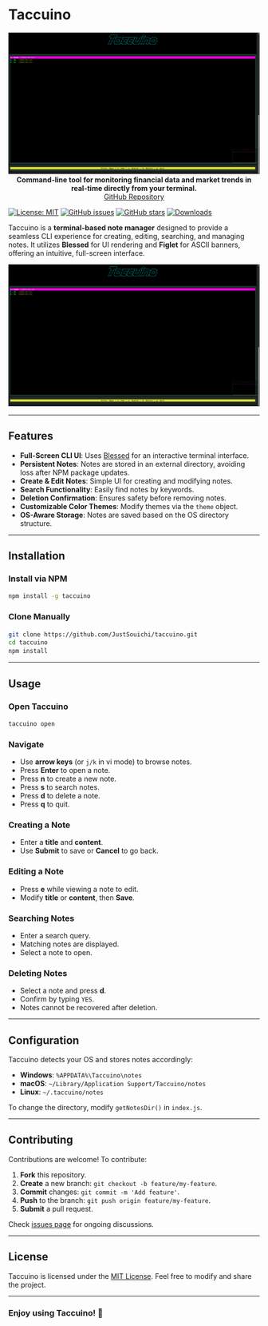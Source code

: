 # Taccuino

<p align="center">
  <img src="https://raw.githubusercontent.com/JustSouichi/taccuino/refs/heads/main/assets/taccuino_screenshot.png" alt="">
  <br><strong>Command-line tool for monitoring financial data and market trends in real-time directly from your terminal.</strong>
  <br><a href="https://github.com/JustSouichi/finview">GitHub Repository</a>
</p>

[![License: MIT](https://img.shields.io/badge/License-MIT-yellow.svg)](https://raw.githubusercontent.com/JustSouichi/taccuino/refs/heads/main/LICENSE)
[![GitHub issues](https://img.shields.io/github/issues/JustSouichi/taccuino.svg)](https://github.com/JustSouichi/taccuino/issues)
[![GitHub stars](https://img.shields.io/github/stars/JustSouichi/taccuino.svg?style=social&label=Stars)](https://github.com/JustSouichi/taccuino/stargazers)
[![Downloads](https://img.shields.io/npm/dt/taccuino.svg)](https://www.npmjs.com/package/taccuino)

Taccuino is a **terminal-based note manager** designed to provide a seamless CLI experience for creating, editing, searching, and managing notes. It utilizes **Blessed** for UI rendering and **Figlet** for ASCII banners, offering an intuitive, full-screen interface.

![Taccuino Screenshot](./assets/taccuino_screenshot.png)


---

## Features

- **Full-Screen CLI UI**: Uses [Blessed](https://www.npmjs.com/package/blessed) for an interactive terminal interface.
- **Persistent Notes**: Notes are stored in an external directory, avoiding loss after NPM package updates.
- **Create & Edit Notes**: Simple UI for creating and modifying notes.
- **Search Functionality**: Easily find notes by keywords.
- **Deletion Confirmation**: Ensures safety before removing notes.
- **Customizable Color Themes**: Modify themes via the `theme` object.
- **OS-Aware Storage**: Notes are saved based on the OS directory structure.

---

## Installation

### Install via NPM

```bash
npm install -g taccuino
```

### Clone Manually

```bash
git clone https://github.com/JustSouichi/taccuino.git
cd taccuino
npm install
```

---

## Usage

### Open Taccuino

```bash
taccuino open
```

### Navigate
- Use **arrow keys** (or `j/k` in vi mode) to browse notes.
- Press **Enter** to open a note.
- Press **n** to create a new note.
- Press **s** to search notes.
- Press **d** to delete a note.
- Press **q** to quit.

### Creating a Note
- Enter a **title** and **content**.
- Use **Submit** to save or **Cancel** to go back.

### Editing a Note
- Press **e** while viewing a note to edit.
- Modify **title** or **content**, then **Save**.

### Searching Notes
- Enter a search query.
- Matching notes are displayed.
- Select a note to open.

### Deleting Notes
- Select a note and press **d**.
- Confirm by typing `YES`.
- Notes cannot be recovered after deletion.

---

## Configuration

Taccuino detects your OS and stores notes accordingly:
- **Windows**: `%APPDATA%\Taccuino\notes`
- **macOS**: `~/Library/Application Support/Taccuino/notes`
- **Linux**: `~/.taccuino/notes`

To change the directory, modify `getNotesDir()` in `index.js`.

---

## Contributing

Contributions are welcome! To contribute:
1. **Fork** this repository.
2. **Create** a new branch: `git checkout -b feature/my-feature`.
3. **Commit** changes: `git commit -m 'Add feature'`.
4. **Push** to the branch: `git push origin feature/my-feature`.
5. **Submit** a pull request.

Check [issues page](https://github.com/JustSouichi/taccuino/issues) for ongoing discussions.

---

## License

Taccuino is licensed under the [MIT License](./LICENSE). Feel free to modify and share the project.

---

### Enjoy using Taccuino! 🚀

